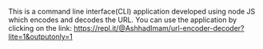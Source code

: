 This is a command line interface(CLI) application developed using node JS which encodes and decodes the URL. You can use the application by clicking on the link: https://repl.it/@AshhadImam/url-encoder-decoder?lite=1&outputonly=1 
